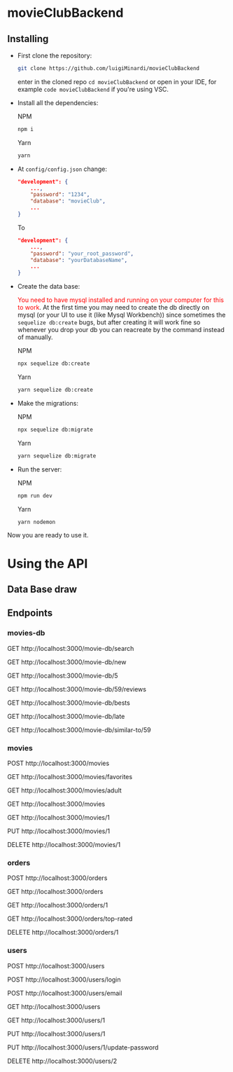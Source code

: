 # movieClubBackend

## Installing

* First clone the repository:

    ```bash
    git clone https://github.com/luigiMinardi/movieClubBackend
    ```
    
    enter in the cloned repo `cd movieClubBackend` or open in your IDE, for example `code movieClubBackend` if you're using VSC.

* Install all the dependencies:

    NPM
    ```bash
    npm i
    ```
    Yarn
    ```bash
    yarn
    ```

* At `config/config.json` change:

    ```json
    "development": {
        ...,
        "password": "1234",
        "database": "movieClub",
        ...
    }
    ```

    To
    
    ```json
    "development": {
        ...,
        "password": "your_root_password",
        "database": "yourDatabaseName",
        ...
    }
    ```

* Create the data base:

    <span style="color:red">You need to have mysql installed and running on your computer for this to work</span>. At the first time you may need to create the db directly on mysql (or your UI to use it (like Mysql Workbench)) since sometimes the `sequelize db:create` bugs, but after creating it will work fine so whenever you drop your db you can reacreate by the command instead of manually.

    NPM
    ```bash
    npx sequelize db:create
    ```
    Yarn
    ```bash
    yarn sequelize db:create
    ```

* Make the migrations:

    NPM
    ```bash
    npx sequelize db:migrate
    ```
    Yarn
    ```bash
    yarn sequelize db:migrate
    ```

* Run the server:

    NPM
    ```bash
    npm run dev
    ```
    Yarn
    ```bash
    yarn nodemon
    ```

Now you are ready to use it.

# Using the API

## Data Base draw



## Endpoints

### movies-db

GET    http://localhost:3000/movie-db/search

GET    http://localhost:3000/movie-db/new

GET    http://localhost:3000/movie-db/5

GET    http://localhost:3000/movie-db/59/reviews

GET    http://localhost:3000/movie-db/bests

GET    http://localhost:3000/movie-db/late

GET    http://localhost:3000/movie-db/similar-to/59

### movies

POST   http://localhost:3000/movies

GET    http://localhost:3000/movies/favorites

GET    http://localhost:3000/movies/adult

GET    http://localhost:3000/movies

GET    http://localhost:3000/movies/1

PUT    http://localhost:3000/movies/1

DELETE http://localhost:3000/movies/1

### orders

POST   http://localhost:3000/orders

GET    http://localhost:3000/orders

GET    http://localhost:3000/orders/1

GET    http://localhost:3000/orders/top-rated

DELETE http://localhost:3000/orders/1

### users

POST   http://localhost:3000/users

POST   http://localhost:3000/users/login

POST   http://localhost:3000/users/email

GET    http://localhost:3000/users

GET    http://localhost:3000/users/1

PUT    http://localhost:3000/users/1

PUT    http://localhost:3000/users/1/update-password

DELETE http://localhost:3000/users/2

